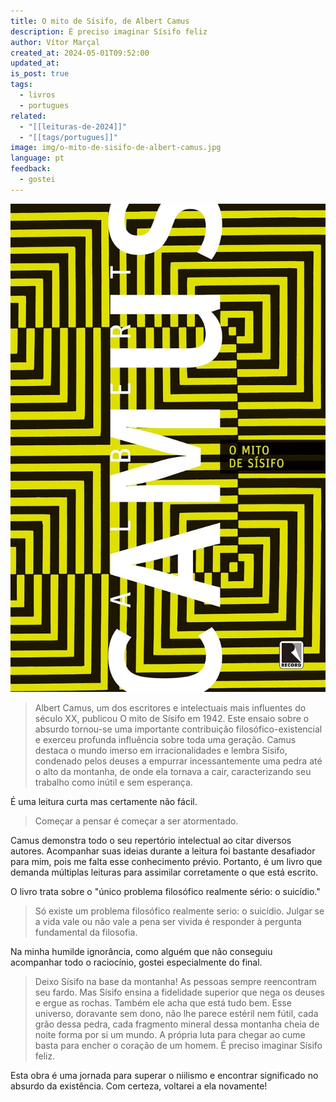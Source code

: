 ```yaml
---
title: O mito de Sísifo, de Albert Camus
description: É preciso imaginar Sísifo feliz
author: Vítor Marçal
created_at: 2024-05-01T09:52:00
updated_at: 
is_post: true
tags:
  - livros
  - portugues
related:
  - "[[leituras-de-2024]]"
  - "[[tags/portugues]]"
image: img/o-mito-de-sisifo-de-albert-camus.jpg
language: pt
feedback:
  - gostei
---
```


![o-mito-de-sisifo-de-albert-camus](img/o-mito-de-sisifo-de-albert-camus.jpg)

> Albert Camus, um dos escritores e intelectuais mais influentes do século XX, publicou O mito de Sísifo em 1942. Este ensaio sobre o absurdo tornou-se uma importante contribuição filosófico-existencial e exerceu profunda influência sobre toda uma geração. Camus destaca o mundo imerso em irracionalidades e lembra Sísifo, condenado pelos deuses a empurrar incessantemente uma pedra até o alto da montanha, de onde ela tornava a cair, caracterizando seu trabalho como inútil e sem esperança.

É uma leitura curta mas certamente não fácil. 

> Começar a pensar é começar a ser atormentado.

Camus demonstra todo o seu repertório intelectual ao citar diversos autores. Acompanhar suas ideias durante a leitura foi bastante desafiador para mim, pois me falta esse conhecimento prévio. Portanto, é um livro que demanda múltiplas leituras para assimilar corretamente o que está escrito. 

O livro trata sobre o "único problema filosófico realmente sério: o suicídio."

> Só existe um problema filosófico realmente serio: o suicídio. Julgar se a vida vale ou não vale a pena ser vivida é responder à pergunta fundamental da filosofia.

Na minha humilde ignorância, como alguém que não conseguiu acompanhar todo o raciocínio, gostei especialmente do final.

> Deixo Sísifo na base da montanha! As pessoas sempre reencontram seu fardo. Mas Sísifo ensina a fidelidade superior que nega os deuses e ergue as rochas. Também ele acha que está tudo bem. Esse universo, doravante sem dono, não lhe parece estéril nem fútil, cada grão dessa pedra, cada fragmento mineral dessa montanha cheia de noite forma por si um mundo. A própria luta para chegar ao cume basta para encher o coração de um homem. É preciso imaginar Sísifo feliz.


Esta obra é uma jornada para superar o niilismo e encontrar significado no absurdo da existência. Com certeza, voltarei a ela novamente!
